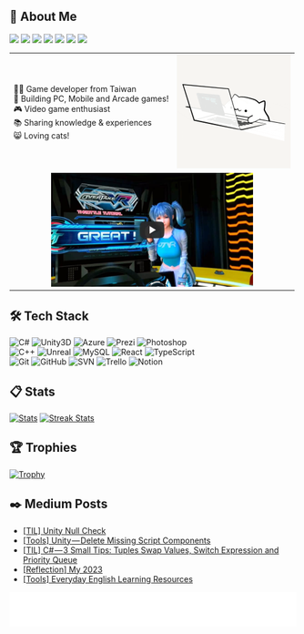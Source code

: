 ## 💬 About Me

<a href="mailto:bwaynesu@gmail.com" alt="bwaynesu@gmail.com"><img src="https://img.shields.io/badge/-✉️Email-c46a4c?style=flat-square&logo=email" /></a>
<a href="https://portaly.cc/bwaynesu" alt="Portaly"><img src="https://img.shields.io/badge/-Portaly-862a83?style=flat-square&logo=portaly" /></a>
<a href="https://linkedin.com/in/wayne-su-94804186" alt="LinkedIn"><img src="https://img.shields.io/badge/-LinkedIn-437ebc?style=flat-square&logo=linkedin" /></a>
<a href="https://www.cakeresume.com/me/bwaynesu" alt="CakeResume"><img src="https://img.shields.io/badge/-CakeResume-13ab67?style=flat-square&logo=cakeresume" /></a>
<a href="https://medium.com/@bwaynesu" alt="Medium"><img src="https://img.shields.io/badge/-Medium-black?style=flat-square&logo=medium" /></a>
<a href="https://bwaynesu.wordpress.com/" alt="WordPress"><img src="https://img.shields.io/badge/-WordPress-0f8cc3?style=flat-square&logo=wordPress" /></a>
<a href="https://discord.com/" alt="DC:ike2799"><img src="https://img.shields.io/badge/-DC%3A%0Aike2799-2530a2?style=flat-square&logo=discord" /></a>

<table style="border:none">
  <tr>
    <td>
      👨‍💻 Game developer from Taiwan <br/>
      🔨 Building PC, Mobile and Arcade games! <br/>
      🎮 Video game enthusiast <br/>
      📚 Sharing knowledge & experiences <br/>
      😸 Loving cats! <br/>
    </td>
    <td align="center">
      <img height="200" alt="Hello!" src="Pics/BongoCat.gif" >
    </td>
  </tr>
  <tr>
    <td colspan="2" align="center">
      <a href="https://youtu.be/ucg_tkJpu4o">
      <img height="200" alt="My Racing Projects" src="Pics/MyRacingProjects.jpg"/>
      </a> <br/>
    </td>
  </tr>
</table>

## 🛠️ Tech Stack

![C#](https://img.shields.io/badge/-C%23%20-05122A?style=flat&logo=csharp)
![Unity3D](https://img.shields.io/badge/-Unity3D-05122A?style=flat&logo=Unity)
![Azure](https://img.shields.io/badge/-Azure-05122A?style=flat&logo=microsoftazure)
![Prezi](https://img.shields.io/badge/-Prezi-05122A?style=flat&logo=Prezi)
![Photoshop](https://img.shields.io/badge/-Photoshop-05122A?style=flat&logo=adobephotoshop)
<br />
![C++](https://img.shields.io/badge/-C%2B%2B-05122A?style=flat&logo=cplusplus)
![Unreal](https://img.shields.io/badge/-Unreal-05122A?style=flat&logo=UnrealEngine)
![MySQL](https://img.shields.io/badge/-MySQL-05122A?style=flat&logo=MySQL)
![React](https://img.shields.io/badge/-React-05122A?style=flat&logo=React)
![TypeScript](https://img.shields.io/badge/-TypeScript-05122A?style=flat&logo=TypeScript)
<br />
![Git](https://img.shields.io/badge/-Git-05122A?style=flat&logo=git)
![GitHub](https://img.shields.io/badge/-GitHub-05122A?style=flat&logo=github)
![SVN](https://img.shields.io/badge/-SVN-05122A?style=flat&logo=Subversion)
![Trello](https://img.shields.io/badge/-Trello-05122A?style=flat&logo=Trello)
![Notion](https://img.shields.io/badge/-Notion-05122A?style=flat&logo=Notion)

## 📋 Stats
<a href="https://github-readme-stats.vercel.app"><img width="44.3%" alt="Stats" src="https://github-readme-stats.vercel.app/api?&count_private=true&include_all_commits=true&username=snoopyuj&theme=onedark&custom_title=GitHub+Stats&hide_border=true"/></a>
<a href="https://github-readme-streak-stats.herokuapp.com"><img width="49%" alt="Streak Stats" src="https://github-readme-streak-stats.herokuapp.com/?user=snoopyuj&theme=onedark&hide_border=true"/></a>
<!--<a href="https://github-readme-stats.vercel.app">
  <img width="44.3%" alt="top-langs" src="https://github-readme-stats.vercel.app/api/top-langs/?username=snoopyuj&layout=compact&theme=onedark&custom_title=Most+Used+Languages&hide_border=true"/>
</a>-->

## 🏆 Trophies

<a href="https://github.com/ryo-ma/github-profile-trophy"><img width="45%" alt="Trophy" src="https://github-profile-trophy.vercel.app/?username=snoopyuj&row=2&column=4&theme=onedark&no-frame=true"/></a>

## ✒️ Medium Posts

<!-- BLOG-POST-LIST:START -->
- [[TIL] Unity Null Check](https://medium.com/@bwaynesu/til-unity-null-check-eb5609eb9bc9?source=rss-5e4e7a64353------2)
- [[Tools] Unity — Delete Missing Script Components](https://medium.com/@bwaynesu/tools-unity-delete-missing-script-components-70fffba1ea8b?source=rss-5e4e7a64353------2)
- [[TIL] C# — 3 Small Tips: Tuples Swap Values, Switch Expression and Priority Queue](https://medium.com/@bwaynesu/til-c-3-small-tips-tuples-swap-values-switch-expression-and-priority-queue-767c31eae52c?source=rss-5e4e7a64353------2)
- [[Reflection] My 2023](https://medium.com/@bwaynesu/reflection-my-2023-228dd090024c?source=rss-5e4e7a64353------2)
- [[Tools] Everyday English Learning Resources](https://medium.com/@bwaynesu/tools-everyday-english-learning-resources-25fecd7073f0?source=rss-5e4e7a64353------2)
<!-- BLOG-POST-LIST:END -->

<!-- https://loading.io/background/m-wave/ -->

![](Pics/footer.svg)

